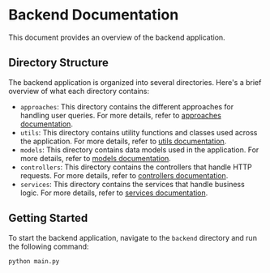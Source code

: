 # Backend Documentation

This document provides an overview of the backend application.

## Directory Structure

The backend application is organized into several directories. Here's a brief overview of what each directory contains:

- `approaches`: This directory contains the different approaches for handling user queries. For more details, refer to [approaches documentation](backend/approaches/README.md).
- `utils`: This directory contains utility functions and classes used across the application. For more details, refer to [utils documentation](backend/utils/README.md).
- `models`: This directory contains data models used in the application. For more details, refer to [models documentation](backend/models/README.md).
- `controllers`: This directory contains the controllers that handle HTTP requests. For more details, refer to [controllers documentation](backend/controllers/README.md).
- `services`: This directory contains the services that handle business logic. For more details, refer to [services documentation](backend/services/README.md).

## Getting Started

To start the backend application, navigate to the `backend` directory and run the following command:

```sh
python main.py